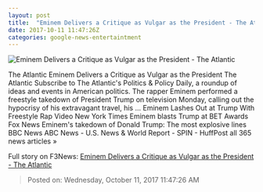 ```yaml
---
layout: post
title:  "Eminem Delivers a Critique as Vulgar as the President - The Atlantic"
date: 2017-10-11 11:47:26Z
categories: google-news-entertaintment
---
```


![Eminem Delivers a Critique as Vulgar as the President - The Atlantic](https://cdn.theatlantic.com/assets/media/img/mt/2017/10/RTR39ZZE/facebook.jpg?1507709024)

The Atlantic Eminem Delivers a Critique as Vulgar as the President The Atlantic Subscribe to The Atlantic's Politics & Policy Daily, a roundup of ideas and events in American politics. The rapper Eminem performed a freestyle takedown of President Trump on television Monday, calling out the hypocrisy of his extravagant travel, his ... Eminem Lashes Out at Trump With Freestyle Rap Video New York Times Eminem blasts Trump at BET Awards Fox News Eminem's takedown of Donald Trump: The most explosive lines BBC News ABC News - U.S. News & World Report - SPIN - HuffPost all 365 news articles »


Full story on F3News: [Eminem Delivers a Critique as Vulgar as the President - The Atlantic](http://www.f3nws.com/n/T2bN2)

> Posted on: Wednesday, October 11, 2017 11:47:26 AM
